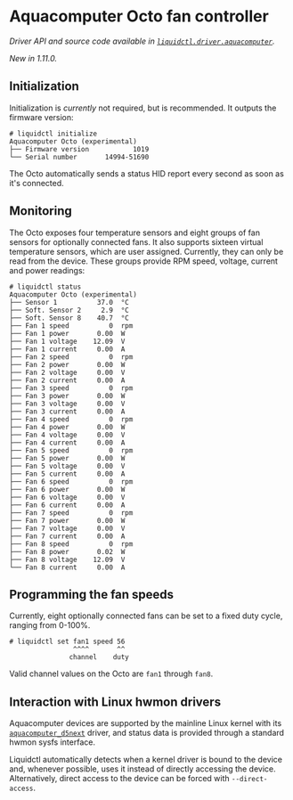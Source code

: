 # Aquacomputer Octo fan controller
_Driver API and source code available in [`liquidctl.driver.aquacomputer`](../liquidctl/driver/aquacomputer.py)._

_New in 1.11.0._<br>

## Initialization

Initialization is _currently_ not required, but is recommended. It outputs the firmware version:

```
# liquidctl initialize
Aquacomputer Octo (experimental)
├── Firmware version           1019
└── Serial number       14994-51690
```

The Octo automatically sends a status HID report every second as soon as it's connected.

## Monitoring

The Octo exposes four temperature sensors and eight groups of fan sensors for optionally connected fans. It also supports
sixteen virtual temperature sensors, which are user assigned. Currently, they can only be read from the device. These
groups provide RPM speed, voltage, current and power readings:

```
# liquidctl status
Aquacomputer Octo (experimental)
├── Sensor 1          37.0  °C
├── Soft. Sensor 2     2.9  °C
├── Soft. Sensor 8    40.7  °C
├── Fan 1 speed          0  rpm
├── Fan 1 power       0.00  W
├── Fan 1 voltage    12.09  V
├── Fan 1 current     0.00  A
├── Fan 2 speed          0  rpm
├── Fan 2 power       0.00  W
├── Fan 2 voltage     0.00  V
├── Fan 2 current     0.00  A
├── Fan 3 speed          0  rpm
├── Fan 3 power       0.00  W
├── Fan 3 voltage     0.00  V
├── Fan 3 current     0.00  A
├── Fan 4 speed          0  rpm
├── Fan 4 power       0.00  W
├── Fan 4 voltage     0.00  V
├── Fan 4 current     0.00  A
├── Fan 5 speed          0  rpm
├── Fan 5 power       0.00  W
├── Fan 5 voltage     0.00  V
├── Fan 5 current     0.00  A
├── Fan 6 speed          0  rpm
├── Fan 6 power       0.00  W
├── Fan 6 voltage     0.00  V
├── Fan 6 current     0.00  A
├── Fan 7 speed          0  rpm
├── Fan 7 power       0.00  W
├── Fan 7 voltage     0.00  V
├── Fan 7 current     0.00  A
├── Fan 8 speed          0  rpm
├── Fan 8 power       0.02  W
├── Fan 8 voltage    12.09  V
└── Fan 8 current     0.00  A
```

## Programming the fan speeds

Currently, eight optionally connected fans can be set to a fixed duty cycle, ranging from 0-100%.

```
# liquidctl set fan1 speed 56
                ^^^^       ^^
               channel    duty
```

Valid channel values on the Octo are `fan1` through `fan8`.

## Interaction with Linux hwmon drivers
[Linux hwmon]: #interaction-with-linux-hwmon-drivers

Aquacomputer devices are supported by the mainline Linux kernel with its
[`aquacomputer_d5next`] driver, and status data is provided through a standard
hwmon sysfs interface.

Liquidctl automatically detects when a kernel driver is bound to the device
and, whenever possible, uses it instead of directly accessing the device.
Alternatively, direct access to the device can be forced with
`--direct-access`.

[`aquacomputer_d5next`]: https://www.kernel.org/doc/html/latest/hwmon/aquacomputer_d5next.html
